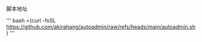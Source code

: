 脚本地址

'''
bash <(curl -fsSL https://github.com/akirahang/autoadmin/raw/refs/heads/main/autoadmin.sh)
'''
